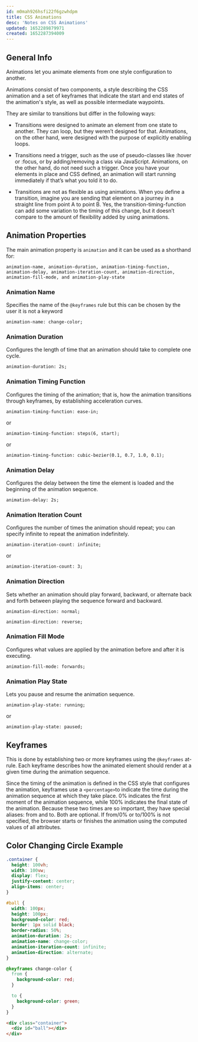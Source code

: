 ```yaml
---
id: m0mah926hsfi22f6gzwhdpm
title: CSS Animations
desc: 'Notes on CSS Animations'
updated: 1652289879971
created: 1652287394009
---
```

## General Info

Animations let you animate elements from one style configuration to another.

Animations consist of two components, a style describing the CSS animation and a set of keyframes that indicate the start and end states of the animation's style, as well as possible intermediate waypoints.

They are similar to transitions but differ in the following ways:

- Transitions were designed to animate an element from one state to another. They can loop, but they weren’t designed for that. Animations, on the other hand, were designed with the purpose of explicitly enabling loops.

- Transitions need a trigger, such as the use of pseudo-classes like :hover or :focus, or by adding/removing a class via JavaScript. Animations, on the other hand, do not need such a trigger. Once you have your elements in place and CSS defined, an animation will start running immediately if that’s what you told it to do.

- Transitions are not as flexible as using animations. When you define a transition, imagine you are sending that element on a journey in a straight line from point A to point B. Yes, the transition-timing-function can add some variation to the timing of this change, but it doesn’t compare to the amount of flexibility added by using animations.

## Animation Properties

The main animation property is `animation` and it can be used as a shorthand for:

`animation-name, animation-duration, animation-timing-function, animation-delay, animation-iteration-count, animation-direction, animation-fill-mode, and animation-play-state`

### Animation Name

Specifies the name of the `@keyframes` rule but this can be chosen by the user it is not a keyword

`animation-name: change-color;`

### Animation Duration

Configures the length of time that an animation should take to complete one cycle.

`animation-duration: 2s;`

### Animation Timing Function

Configures the timing of the animation; that is, how the animation transitions through keyframes, by establishing acceleration curves.

`animation-timing-function: ease-in;`

or

`animation-timing-function: steps(6, start);`

or

`animation-timing-function: cubic-bezier(0.1, 0.7, 1.0, 0.1);`

### Animation Delay

Configures the delay between the time the element is loaded and the beginning of the animation sequence.

`animation-delay: 2s;`

### Animation Iteration Count

Configures the number of times the animation should repeat; you can specify infinite to repeat the animation indefinitely.

`animation-iteration-count: infinite;`

or

`animation-iteration-count: 3;`

### Animation Direction

Sets whether an animation should play forward, backward, or alternate back and forth between playing the sequence forward and backward.

`animation-direction: normal;`

`animation-direction: reverse;`

### Animation Fill Mode

Configures what values are applied by the animation before and after it is executing.

`animation-fill-mode: forwards;`

### Animation Play State

Lets you pause and resume the animation sequence.

`animation-play-state: running;`

or

`animation-play-state: paused;`

## Keyframes

This is done by establishing two or more keyframes using the `@keyframes` at-rule. Each keyframe describes how the animated element should render at a given time during the animation sequence.

Since the timing of the animation is defined in the CSS style that configures the animation, keyframes use a `<percentage>`to indicate the time during the animation sequence at which they take place. 0% indicates the first moment of the animation sequence, while 100% indicates the final state of the animation. Because these two times are so important, they have special aliases: from and to. Both are optional. If from/0% or to/100% is not specified, the browser starts or finishes the animation using the computed values of all attributes.

## Color Changing Circle Example

```css
.container {
  height: 100vh;
  width: 100vw;
  display: flex;
  justify-content: center;
  align-items: center;
}

#ball {
  width: 100px;
  height: 100px;
  background-color: red;
  border: 1px solid black;
  border-radius: 50%;
  animation-duration: 2s;
  animation-name: change-color;
  animation-iteration-count: infinite;
  animation-direction: alternate;
}

@keyframes change-color {
  from {
    background-color: red;
  }

  to {
    background-color: green;
  }
}
```

```html
<div class="container">
  <div id="ball"></div>
</div>
```
